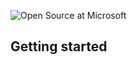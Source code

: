![Open Source at Microsoft](https://github.com/ottofeller/.github/blob/main/images/hero.png)

## Getting started
